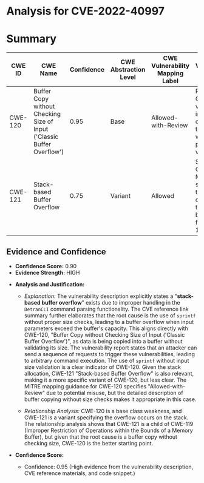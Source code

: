 # Analysis for CVE-2022-40997

# Summary
| CWE ID | CWE Name | Confidence | CWE Abstraction Level | CWE Vulnerability Mapping Label | CWE-Vulnerability Mapping Notes |
|---|---|---|---|---|---|
| CWE-120 | Buffer Copy without Checking Size of Input ('Classic Buffer Overflow') | 0.95 | Base | Allowed-with-Review | Primary CWE. The vulnerability involves copying data to a buffer without proper size validation. |
| CWE-121 | Stack-based Buffer Overflow | 0.75 | Variant | Allowed | Secondary Candidate. More specific, as the overflow occurs on the stack, but derived from CWE-120. |

## Evidence and Confidence

*   **Confidence Score:** 0.90
*   **Evidence Strength:** HIGH

- **Analysis and Justification:**  
  - *Explanation:* The vulnerability description explicitly states a "**stack-based buffer overflow**" exists due to improper handling in the `DetranCLI` command parsing functionality. The CVE reference link summary further elaborates that the root cause is the use of `sprintf` without proper size checks, leading to a buffer overflow when input parameters exceed the buffer's capacity. This aligns directly with CWE-120, "Buffer Copy without Checking Size of Input ('Classic Buffer Overflow')", as data is being copied into a buffer without validating its size. The vulnerability report states that an attacker can send a sequence of requests to trigger these vulnerabilities, leading to arbitrary command execution. The use of `sprintf` without input size validation is a clear indicator of CWE-120. Given the stack allocation, CWE-121 "Stack-based Buffer Overflow" is also relevant, making it a more specific variant of CWE-120, but less clear. The MITRE mapping guidance for CWE-120 specifies "Allowed-with-Review" due to potential misuse, but the detailed description of buffer copying without size checks makes it appropriate in this case.
  
  - *Relationship Analysis:* CWE-120 is a base class weakness, and CWE-121 is a variant specifying the overflow occurs on the stack. The relationship analysis shows that CWE-121 is a child of CWE-119 (Improper Restriction of Operations within the Bounds of a Memory Buffer), but given that the root cause is a buffer copy without checking size, CWE-120 is the better starting point.

- **Confidence Score:**  
  - Confidence: 0.95 (High evidence from the vulnerability description, CVE reference materials, and code snippet.)